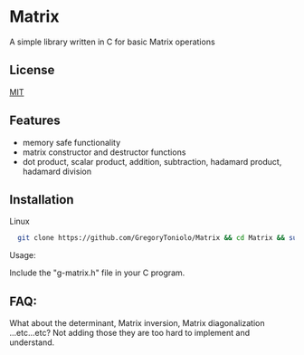 # Matrix

A simple library written in C for basic Matrix operations
## License

[MIT](https://choosealicense.com/licenses/mit/)


## Features
- memory safe functionality
- matrix constructor and destructor functions
- dot product, scalar product, addition, subtraction, hadamard product, hadamard division

## Installation

Linux

```bash
  git clone https://github.com/GregoryToniolo/Matrix && cd Matrix && sudo cp g-matrix.h /usr/include
```
Usage:

Include the "g-matrix.h" file in your C program.

## FAQ:
What about the determinant, Matrix inversion, Matrix diagonalization ...etc...etc?
Not adding those they are too hard to implement and understand.
